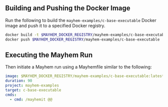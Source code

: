 ## Building and Pushing the Docker Image

Run the following to build the `mayhem-examples/c-base-executable` Docker image and push it to a specified Docker registry.

```sh
docker build -t $MAYHEM_DOCKER_REGISTRY/mayhem-examples/c-base-executable .
docker push $MAYHEM_DOCKER_REGISTRY/mayhem-examples/c-base-executable
```

## Executing the Mayhem Run

Then initiate a Mayhem run using a Mayhemfile similar to the following:

```yaml
image: $MAYHEM_DOCKER_REGISTRY/mayhem-examples/c-base-executable:latest
duration: 90
project: mayhem-examples
target: c-base-executable
cmds:
  - cmd: /mayhemit @@
```
